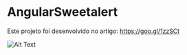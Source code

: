 # AngularSweetalert

Este projeto foi desenvolvido no artigo: https://goo.gl/1zzSCt

![Alt Text](https://giphy.com/gifs/1lC9IGnl6R4h2FXr0X/html5)
